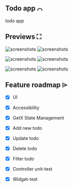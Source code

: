 ## Todo app ⌒
todo app

## Previews ⛶

<img src="screenshot/ss1.jpg" alt="screenshots"> <img src="screenshot/ss2.jpg" alt="screenshots"> 

<img src="screenshot/ss3.jpg" alt="screenshots"> <img src="screenshot/ss4.jpg" alt="screenshots"> 

<img src="screenshot/ss5.jpg" alt="screenshots"> <img src="screenshot/ss6.jpg" alt="screenshots"> 



## Feature roadmap ⌲
* [x] UI
* [x] Accessibility
* [x] GetX State Management
* [x] Add new todo
* [x] Update todo
* [x] Delete todo
* [x] Filter todo
* [x] Controller unit-test
* [x] Widget-test





